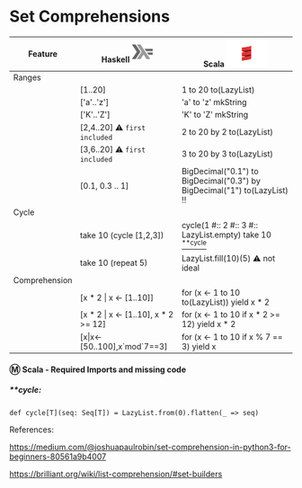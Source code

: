 # Set Comprehensions


| Feature         | Haskell <sup><img src="../images/602px-Haskell-Logo.svg.png" width=37 height=26><img></sup> | Scala <img src="../images/Scala_logo.png" width=72px height=50px><img> |
|-----------------|-----------------------------------------|--------------------------------------------------------|
| Ranges          |                                         |                                                       |
|                 | [1..20]                                 | 1 to 20 to(LazyList)                                        |
|                 | ['a'..'z']                              | 'a' to 'z' mkString                                   |
|                 | ['K'..'Z']                              | 'K' to 'Z' mkString                                   |
|                 | [2,4..20]  :warning: `first included`   | 2 to 20 by 2 to(LazyList)                                   |
|                 | [3,6..20]  :warning: `first included`   | 3 to 20 by 3 to(LazyList)                                   |
|                 | [0.1, 0.3 .. 1]        | BigDecimal("0.1") to BigDecimal("0.3") by BigDecimal("1") to(LazyList) :bangbang:|
| Cycle           |                                         |                                                       |
|                 | take 10 (cycle [1,2,3])                 | cycle(1 #:: 2 #:: 3 #:: LazyList.empty) take 10 [<sup>**cycle</sup>](#cycle) |
|                 | take 10 (repeat 5)                      | LazyList.fill(10)(5) :warning: not ideal                   |
| Comprehension   |                                         |                                                            |
|                 | [x * 2 \| x <- [1..10]]                 | for (x <- 1 to 10 to(LazyList)) yield x * 2                |
|                 | [x * 2 \| x <- [1..10], x * 2 >= 12]    | for (x <- 1 to 10 if x * 2 >= 12) yield x * 2 |
|                 | [x\|x<-[50..100],x\`mod\`7==3]          | for (x <- 1 to 10 if x % 7 == 3) yield x      |



#### :m: Scala - Required Imports and missing code
    
##### **cycle: 
    def cycle[T](seq: Seq[T]) = LazyList.from(0).flatten(_ => seq)




References: 

https://medium.com/@joshuapaulrobin/set-comprehension-in-python3-for-beginners-80561a9b4007

https://brilliant.org/wiki/list-comprehension/#set-builders
